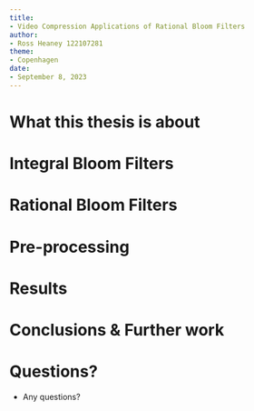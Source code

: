 ```yaml
---
title:
- Video Compression Applications of Rational Bloom Filters
author:
- Ross Heaney 122107281
theme:
- Copenhagen
date: 
- September 8, 2023
---
```



# What this thesis is about

# Integral Bloom Filters

# Rational Bloom Filters

# Pre-processing

# Results

# Conclusions & Further work

# Questions?
- Any questions?
